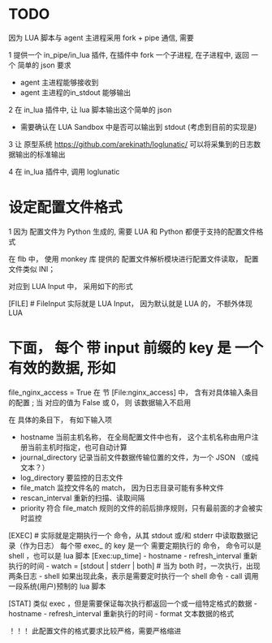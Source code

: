 TODO
===================

因为 LUA 脚本与 agent 主进程采用 fork + pipe 通信, 需要
 
 1 提供一个 in_pipe/in_lua 插件, 在插件中 fork 一个子进程, 在子进程中, 返回 一个 简单的 json
   要求
   - agent 主进程能够接收到
   - agent 主进程的in_stdout 能够输出
 
 2 在 in_lua 插件中, 让 lua 脚本输出这个简单的 json 
   
   - 需要确认在 LUA Sandbox 中是否可以输出到 stdout
     (考虑到目前的实现是)
 
 3 让 原型系统 https://github.com/arekinath/loglunatic/ 可以将采集到的日志数据输出的标准输出
 
 4 在 in_lua 插件中, 调用 loglunatic
 
 
设定配置文件格式
=======================
 1 因为 配置文件为 Python 生成的, 需要 LUA 和 Python 都便于支持的配置文件格式
 
在 flb 中， 使用 monkey 库 提供的 配置文件解析模块进行配置文件读取， 配置文件类似 INI；

对应到 LUA Input 中， 采用如下的形式

[FILE]             # FileInput 实际就是 LUA Input， 因为默认就是 LUA 的， 不额外体现 LUA
  # 下面， 每个 带 input 前缀的 key 是 一个 有效的数据, 形如
  file_nginx_access = True
  在 节
  [File:nginx_access]
  中， 含有对具体输入条目的配置
  ;
  当 对应的值为 False 或 0， 则 该数据输入不启用
  
  在 具体的条目下， 有如下输入项
  - hostname  当前主机名称， 在全局配置文件中也有， 这个主机名称由用户注册当前主机时指定，也可自动计算
  - journal_directory 记录当前文件数据传输位置的文件，为一个 JSON （或纯文本？）
  - log_directory 要监控的日志文件
  - file_match  监控文件名的 match， 因为日志目录可能有多种文件
  - rescan_interval 重新的扫描、读取间隔
  - priority 符合 file_match 规则的文件的前后排序规则，只有最前面的才会被实时监控

[EXEC]              # 实际就是定期执行一个 命令，从其 stdout 或/和 stderr 中读取数据记录（作为日志）
  每个带 exec_ 的 key 是一个 需要定期执行的 命令， 命令可以是 shell ，也可以是 lua 脚本
  [Exec:up_time]
    - hostname
    - refresh_interval  重新执行的时间
    - watch = [stdout | stderr | both]      # 当为 both 时，一次执行，出现两条日志
    - shell 如果出现此条，表示是需要定时执行一个 shell 命令
    - call  调用一段系统(用户)预制的 lua 脚本

[STAT]
    类似 exec ，但是需要保证每次执行都返回一个或一组特定格式的数据
    - hostname
    - refresh_interval  重新执行的时间
    - format 文本数据的格式
    
！！！ 此配置文件的格式要求比较严格，需要严格缩进    
  

    
  
 
 

